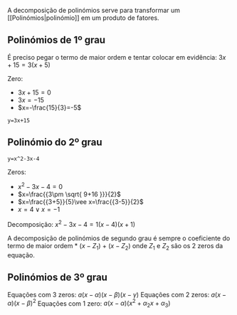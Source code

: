 A decomposição de polinómios serve para transformar um [[Polinómios|polinómio]] em um produto de fatores.

## Polinómios de 1º grau
É preciso pegar o termo de maior ordem e tentar colocar em evidência:
$3x+15=3(x+5)$

Zero:
- $3x+15=0$
- $3x=-15$
- $x=-\frac{15}{3}=-5$

```desmos-graph
y=3x+15
```

## Polinómio do 2º grau

```desmos-graph
y=x^2-3x-4
```

Zeros:
- $x^2-3x-4=0$
- $x=\frac{{3\pm \sqrt{ 9+16 }}}{2}$
- $x=\frac{{3+5}}{5}\vee x=\frac{{3-5}}{2}$
- $x=4 \vee x=-1$

Decomposição: $x^2-3x-4=1(x-4)(x+1)$

A decomposição de polinómios de segundo grau é sempre o coeficiente do termo de maior ordem \* $(x - Z_{1})$ + $(x-Z_{2})$ onde $Z_{1}$ e $Z_{2}$ são os 2 zeros da equação.

## Polinómios de 3º grau

Equações com 3 zeros: $a(x-\alpha)(x-\beta)(x-\gamma)$
Equações com 2 zeros: $a(x-\alpha)(x-\beta)^2$
Equações com 1 zero: $a(x-\alpha)(x^2+\alpha_{2}x+\alpha_{3})$
